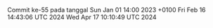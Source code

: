 Commit ke-55 pada tanggal Sun Jan 01 14:00 2023 +0100
Fri Feb 16 14:43:06 UTC 2024
Wed Apr 17 10:10:49 UTC 2024
